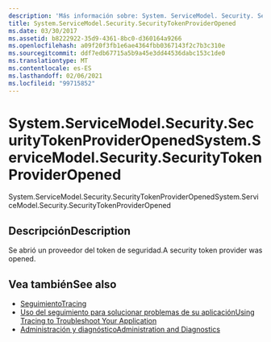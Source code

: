 ```yaml
---
description: 'Más información sobre: System. ServiceModel. Security. SecurityTokenProviderOpened'
title: System.ServiceModel.Security.SecurityTokenProviderOpened
ms.date: 03/30/2017
ms.assetid: b8222922-35d9-4361-8bc0-d360164a9266
ms.openlocfilehash: a09f20f3fb1e6ae4364fbb0367143f2c7b3c310e
ms.sourcegitcommit: ddf7edb67715a5b9a45e3dd44536dabc153c1de0
ms.translationtype: MT
ms.contentlocale: es-ES
ms.lasthandoff: 02/06/2021
ms.locfileid: "99715852"
---
```

# <a name="systemservicemodelsecuritysecuritytokenprovideropened"></a><span data-ttu-id="1502c-103">System.ServiceModel.Security.SecurityTokenProviderOpened</span><span class="sxs-lookup"><span data-stu-id="1502c-103">System.ServiceModel.Security.SecurityTokenProviderOpened</span></span>

<span data-ttu-id="1502c-104">System.ServiceModel.Security.SecurityTokenProviderOpened</span><span class="sxs-lookup"><span data-stu-id="1502c-104">System.ServiceModel.Security.SecurityTokenProviderOpened</span></span>  
  
## <a name="description"></a><span data-ttu-id="1502c-105">Descripción</span><span class="sxs-lookup"><span data-stu-id="1502c-105">Description</span></span>  

 <span data-ttu-id="1502c-106">Se abrió un proveedor del token de seguridad.</span><span class="sxs-lookup"><span data-stu-id="1502c-106">A security token provider was opened.</span></span>  
  
## <a name="see-also"></a><span data-ttu-id="1502c-107">Vea también</span><span class="sxs-lookup"><span data-stu-id="1502c-107">See also</span></span>

- [<span data-ttu-id="1502c-108">Seguimiento</span><span class="sxs-lookup"><span data-stu-id="1502c-108">Tracing</span></span>](index.md)
- [<span data-ttu-id="1502c-109">Uso del seguimiento para solucionar problemas de su aplicación</span><span class="sxs-lookup"><span data-stu-id="1502c-109">Using Tracing to Troubleshoot Your Application</span></span>](using-tracing-to-troubleshoot-your-application.md)
- [<span data-ttu-id="1502c-110">Administración y diagnóstico</span><span class="sxs-lookup"><span data-stu-id="1502c-110">Administration and Diagnostics</span></span>](../index.md)
